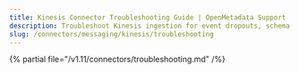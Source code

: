 ```yaml
---
title: Kinesis Connector Troubleshooting Guide | OpenMetadata Support
description: Troubleshoot Kinesis ingestion for event dropouts, schema mapping issues, or stream configuration errors.
slug: /connectors/messaging/kinesis/troubleshooting
---
```


{% partial file="/v1.11/connectors/troubleshooting.md" /%}
